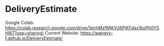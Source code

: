 # DeliveryEstimate
Google Colab: https://colab.research.google.com/drive/1pjrhMzfMjKVz6PiKFdax1boPh0YSHl67?usp=sharing\
Current Website: https://wangyy-f.github.io/DeliveryEstimate/
